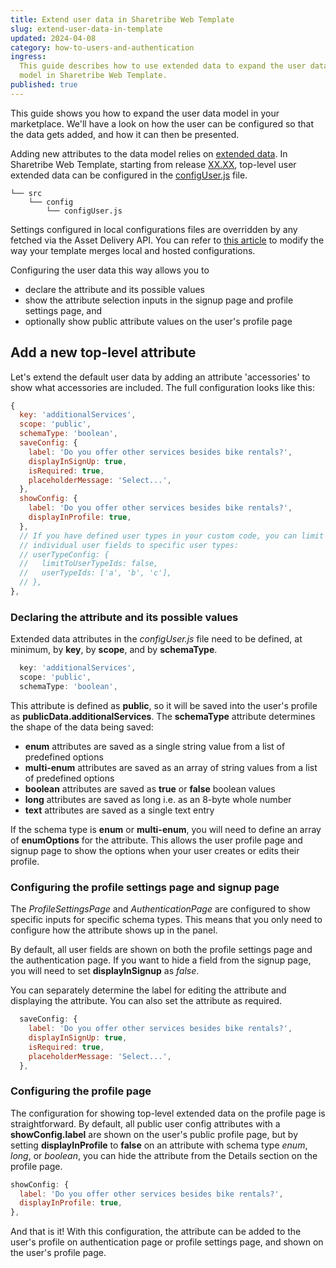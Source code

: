 ```yaml
---
title: Extend user data in Sharetribe Web Template
slug: extend-user-data-in-template
updated: 2024-04-08
category: how-to-users-and-authentication
ingress:
  This guide describes how to use extended data to expand the user data
  model in Sharetribe Web Template.
published: true
---
```


This guide shows you how to expand the user data model in your
marketplace. We'll have a look on how the user can be configured so that
the data gets added, and how it can then be presented.

Adding new attributes to the data model relies on
[extended data](/references/extended-data/). In Sharetribe Web Template,
starting from release [XX.XX](link), top-level user extended data can be
configured in the [configUser.js](link) file.

```shell
└── src
    └── config
        └── configUser.js
```

<info>

Settings configured in local configurations files are overridden by any
fetched via the Asset Delivery API. You can refer to
[this article](/template/hosted-and-local-configurations/) to modify the
way your template merges local and hosted configurations.

</info>

Configuring the user data this way allows you to

- declare the attribute and its possible values
- show the attribute selection inputs in the signup page and profile
  settings page, and
- optionally show public attribute values on the user's profile page

## Add a new top-level attribute

Let's extend the default user data by adding an attribute 'accessories'
to show what accessories are included. The full configuration looks like
this:

```js
{
  key: 'additionalServices',
  scope: 'public',
  schemaType: 'boolean',
  saveConfig: {
    label: 'Do you offer other services besides bike rentals?',
    displayInSignUp: true,
    isRequired: true,
    placeholderMessage: 'Select...',
  },
  showConfig: {
    label: 'Do you offer other services besides bike rentals?',
    displayInProfile: true,
  },
  // If you have defined user types in your custom code, you can limit
  // individual user fields to specific user types:
  // userTypeConfig: {
  //   limitToUserTypeIds: false,
  //   userTypeIds: ['a', 'b', 'c'],
  // },
},
```

### Declaring the attribute and its possible values

Extended data attributes in the _configUser.js_ file need to be defined,
at minimum, by **key**, by **scope**, and by **schemaType**.

```js
  key: 'additionalServices',
  scope: 'public',
  schemaType: 'boolean',
```

This attribute is defined as **public**, so it will be saved into the
user's profile as **publicData.additionalServices**. The **schemaType**
attribute determines the shape of the data being saved:

- **enum** attributes are saved as a single string value from a list of
  predefined options
- **multi-enum** attributes are saved as an array of string values from
  a list of predefined options
- **boolean** attributes are saved as **true** or **false** boolean
  values
- **long** attributes are saved as long i.e. as an 8-byte whole number
- **text** attributes are saved as a single text entry

If the schema type is **enum** or **multi-enum**, you will need to
define an array of **enumOptions** for the attribute. This allows the
user profile page and signup page to show the options when your user
creates or edits their profile.

### Configuring the profile settings page and signup page

The _ProfileSettingsPage_ and _AuthenticationPage_ are configured to
show specific inputs for specific schema types. This means that you only
need to configure how the attribute shows up in the panel.

By default, all user fields are shown on both the profile settings page
and the authentication page. If you want to hide a field from the signup
page, you will need to set **displayInSignup** as _false_.

You can separately determine the label for editing the attribute and
displaying the attribute. You can also set the attribute as required.

```js
  saveConfig: {
    label: 'Do you offer other services besides bike rentals?',
    displayInSignUp: true,
    isRequired: true,
    placeholderMessage: 'Select...',
  },
```

### Configuring the profile page

The configuration for showing top-level extended data on the profile
page is straightforward. By default, all public user config attributes
with a **showConfig.label** are shown on the user's public profile page,
but by setting **displayInProfile** to **false** on an attribute with
schema type _enum_, _long_, or _boolean_, you can hide the attribute
from the Details section on the profile page.

```js
showConfig: {
  label: 'Do you offer other services besides bike rentals?',
  displayInProfile: true,
},
```

And that is it! With this configuration, the attribute can be added to
the user's profile on authentication page or profile settings page, and
shown on the user's profile page.
